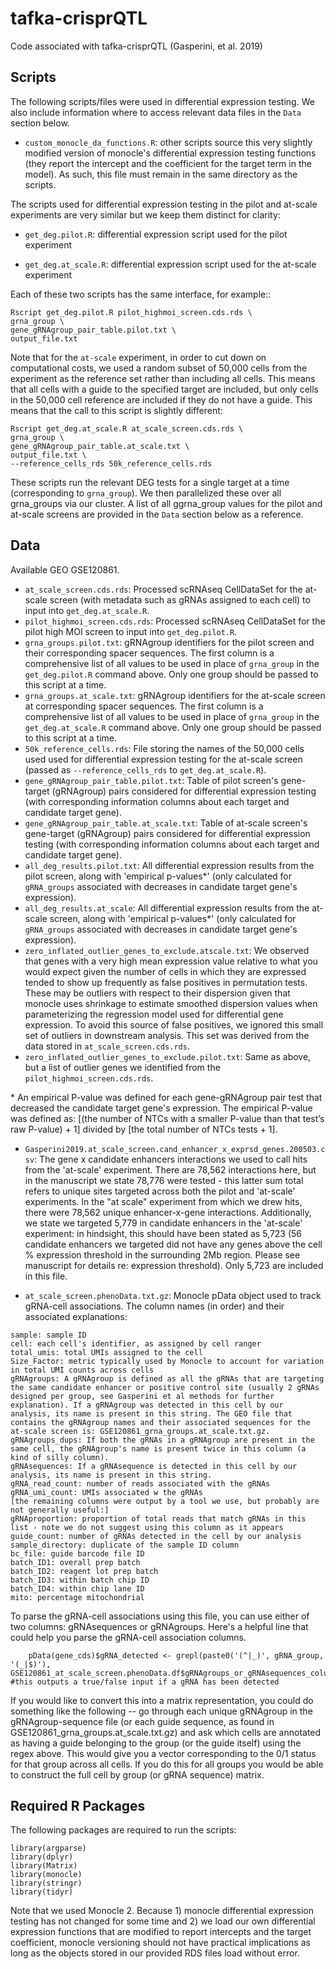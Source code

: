 # tafka-crisprQTL
Code associated with tafka-crisprQTL (Gasperini, et al. 2019)

## Scripts
The following scripts/files were used in differential expression testing. We also include information where to access relevant data files in the `Data` section below.

- `custom_monocle_da_functions.R`: other scripts source this very slightly modified version of monocle's differential expression testing functions (they report the intercept and the coefficient for the target term in the model). As such, this file must remain in the same directory as the scripts.

The scripts used for differential expression testing in the pilot and at-scale experiments are very similar but we keep them distinct for clarity:
- `get_deg.pilot.R`: differential expression script used for the pilot experiment

- `get_deg.at_scale.R`: differential expression script used for the at-scale experiment 

Each of these two scripts has the same interface, for example::
```
Rscript get_deg.pilot.R pilot_highmoi_screen.cds.rds \
grna_group \
gene_gRNAgroup_pair_table.pilot.txt \
output_file.txt
```

Note that for the `at-scale` experiment, in order to cut down on computational costs, we used a random subset of 50,000 cells from the experiment as the reference set rather than including all cells. This means that all cells with a guide to the specified target are included, but only cells in the 50,000 cell reference are included if they do not have a guide. This means that the call to this script is slightly different:
```
Rscript get_deg.at_scale.R at_scale_screen.cds.rds \
grna_group \
gene_gRNAgroup_pair_table.at_scale.txt \
output_file.txt \
--reference_cells_rds 50k_reference_cells.rds
```

These scripts run the relevant DEG tests for a single target at a time (corresponding to `grna_group`). We then parallelized these over all grna_groups via our cluster. A list of all ggrna_group values for the pilot and at-scale screens are provided in the `Data` section below as a reference.

## Data
Available GEO GSE120861.
- `at_scale_screen.cds.rds`: Processed scRNAseq CellDataSet for the at-scale screen (with metadata such as gRNAs assigned to each cell) to input into `get_deg.at_scale.R`.
- `pilot_highmoi_screen.cds.rds`: Processed scRNAseq CellDataSet for the pilot high MOI screen to input into `get_deg.pilot.R`. 
- `grna_groups.pilot.txt`: gRNAgroup identifiers for the pilot screen and their corresponding spacer sequences. The first column is a comprehensive list of all values to be used in place of `grna_group` in the `get_deg.pilot.R` command above. Only one group should be passed to this script at a time.
- `grna_groups.at_scale.txt`: gRNAgroup identifiers for the at-scale screen at corresponding spacer sequences. The first column is a comprehensive list of all values to be used in place of `grna_group` in the `get_deg.at_scale.R` command above. Only one group should be passed to this script at a time.
- `50k_reference_cells.rds`: File storing the names of the 50,000 cells used used for differential expression testing for the at-scale screen (passed as `--reference_cells_rds` to `get_deg.at_scale.R`).
- `gene_gRNAgroup_pair_table.pilot.txt`: Table of pilot screen's gene-target (gRNAgroup) pairs considered for differential expression testing (with corresponding information columns about each target and candidate target gene).
- `gene_gRNAgroup_pair_table.at_scale.txt`: Table of at-scale screen's gene-target (gRNAgroup) pairs considered for differential expression testing (with corresponding information columns about each target and candidate target gene).
- `all_deg_results.pilot.txt`: All differential expression results from the pilot screen, along with 'empirical p-values\*' (only calculated for `gRNA_groups` associated with decreases in candidate target gene's expression).
- `all_deg_results.at_scale`: All differential expression results from the at-scale screen, along with 'empirical p-values\*' (only calculated for `gRNA_groups` associated with decreases in candidate target gene's expression).
- `zero_inflated_outlier_genes_to_exclude.atscale.txt`: We observed that genes with a very high mean expression value relative to what you would expect given the number of cells in which they are expressed tended to show up frequently as false positives in permutation tests. These may be outliers with respect to their dispersion given that monocle uses shrinkage to estimate smoothed dispersion values when parameterizing the regression model used for differential gene expression. To avoid this source of false positives, we ignored this small set of outliers in downstream analysis. This set was derived from the data stored in `at_scale_screen.cds.rds`.
- `zero_inflated_outlier_genes_to_exclude.pilot.txt`: Same as above, but a list of outlier genes we identified from the `pilot_highmoi_screen.cds.rds`.

\* An empirical P-value was defined for each gene-gRNAgroup pair test that decreased the candidate target gene's expression. The empirical P-value was defined as: [(the number of NTCs with a smaller P-value than that test’s raw P-value) + 1] divided by [the total number of NTCs tests + 1].

- `Gasperini2019.at_scale_screen.cand_enhancer_x_exprsd_genes.200503.csv`:  The gene x candidate enhancers interactions we used to call hits from the 'at-scale' experiment. There are 78,562 interactions here, but in the manuscript we state 78,776 were tested - this latter sum total refers to unique sites targeted across both the pilot and 'at-scale' experiments. In the "at scale" experiment from which we drew hits, there were 78,562 unique enhancer-x-gene interactions. Additionally, we state we targeted 5,779 in candidate enhancers in the 'at-scale' experiment: in hindsight, this should have been stated as 5,723 (56 candidate enhancers we targeted did not have any genes above the cell % expression threshold in the surrounding 2Mb region. Please see manuscript for details re: expression threshold). Only 5,723 are included in this file.


-  `at_scale_screen.phenoData.txt.gz`: Monocle pData object used to track gRNA-cell associations. The column names (in order) and their associated explanations:

```
sample: sample ID
cell: each cell's identifier, as assigned by cell ranger
total_umis: total UMIs assigned to the cell
Size_Factor: metric typically used by Monocle to account for variation in total UMI counts across cells
gRNAgroups: A gRNAgroup is defined as all the gRNAs that are targeting the same candidate enhancer or positive control site (usually 2 gRNAs designed per group, see Gasperini et al methods for further explanation). If a gRNAgroup was detected in this cell by our analysis, its name is present in this string. The GEO file that contains the gRNAgroup names and their associated sequences for the at-scale screen is: GSE120861_grna_groups.at_scale.txt.gz.
gRNAgroups_dups: If both the gRNAs in a gRNAgroup are present in the same cell, the gRNAgroup's name is present twice in this column (a kind of silly column).
gRNAsequences: If a gRNAsequence is detected in this cell by our analysis, its name is present in this string.
gRNA_read_count: number of reads associated with the gRNAs
gRNA_umi_count: UMIs associated w the gRNAs
[the remaining columns were output by a tool we use, but probably are not generally useful:]
gRNAproportion: proportion of total reads that match gRNAs in this list - note we do not suggest using this column as it appears
guide_count: number of gRNAs detected in the cell by our analysis
sample_directory: duplicate of the sample ID column
bc_file: guide barcode file ID
batch_ID1: overall prep batch
batch_ID2: reagent lot prep batch
batch_ID3: within batch chip ID
batch_ID4: within chip lane ID
mito: percentage mitochondrial
```

To parse the gRNA-cell associations using this file, you can use either of two columns: gRNAsequences or gRNAgroups. Here's a helpful line that could help you parse the gRNA-cell association columns.
```
    pData(gene_cds)$gRNA_detected <- grepl(paste0('(^|_)', gRNA_group, '(_|$)'), GSE120861_at_scale_screen.phenoData.df$gRNAgroups_or_gRNAsequences_column) #this outputs a true/false input if a gRNA has been detected
```

If you would like to convert this into a matrix representation, you could do something like the following -- go through each unique gRNAgroup in the gRNAgroup-sequence file (or each guide sequence, as found in GSE120861_grna_groups.at_scale.txt.gz) and ask which cells are annotated as having a guide belonging to the group (or the guide itself) using the regex above. This would give you a vector corresponding to the 0/1 status for that group across all cells. If you do this for all groups you would be able to construct the full cell by group (or gRNA sequence) matrix.


## Required R Packages
The following packages are required to run the scripts:
```
library(argparse)
library(dplyr)
library(Matrix)
library(monocle)
library(stringr)
library(tidyr)
```

Note that we used Monocle 2. Because 1) monocle differential expression testing has not changed for some time and 2) we load our own differential expression functions that are modified to report intercepts and the target coefficient, monocle versioning should not have practical implications as long as the objects stored in our provided RDS files load without error.
